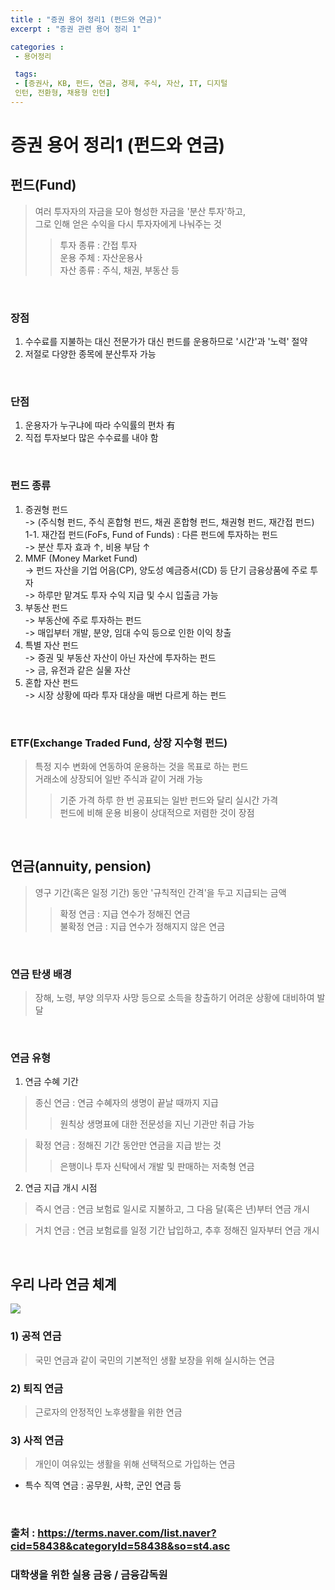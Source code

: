 ```yaml
---
title : "증권 용어 정리1 (펀드와 연금)"
excerpt : "증권 관련 용어 정리 1"

categories :
 - 용어정리

 tags:
 - [증권사, KB, 펀드, 연금, 경제, 주식, 자산, IT, 디지털
 인턴, 전환형, 채용형 인턴]
---
```


증권 용어 정리1 (펀드와 연금)
===========================================


## 펀드(Fund)
> 여러 투자자의 자금을 모아 형성한 자금을 '분산 투자'하고,  
    그로 인해 얻은 수익을 다시 투자자에게 나눠주는 것   
>> 투자 종류 : 간접 투자    
>> 운용 주체 : 자산운용사  
>> 자산 종류 : 주식, 채권, 부동산 등  

<br/>

### 장점  
1) 수수료를 지불하는 대신 전문가가 대신 펀드를 운용하므로 '시간'과 '노력' 절약  
2) 저절로 다양한 종목에 분산투자 가능    

<br/>

### 단점  
1) 운용자가 누구냐에 따라 수익률의 편차 有  
2) 직접 투자보다 많은 수수료를 내야 함  

<br/>

### 펀드 종류  
1. 증권형 펀드  
-> (주식형 펀드, 주식 혼합형 펀드, 채권 혼합형 펀드, 채권형 펀드, 재간접 펀드)  
1-1. 재간접 펀드(FoFs, Fund of Funds) : 다른 펀드에 투자하는 펀드  
-> 분산 투자 효과 ↑, 비용 부담 ↑
2. MMF (Money Market Fund)   
-> 펀드 자산을 기업 어음(CP), 양도성 예금증서(CD) 등 단기 금융상품에 주로 투자  
-> 하루만 맡겨도 투자 수익 지급 및 수시 입출금 가능  
3. 부동산 펀드  
-> 부동산에 주로 투자하는 펀드  
-> 매입부터 개발, 분양, 임대 수익 등으로 인한 이익 창출  
4. 특별 자산 펀드  
-> 증권 및 부동산 자산이 아닌 자산에 투자하는 펀드  
-> 금, 유전과 같은 실물 자산  
5. 혼합 자산 펀드  
-> 시장 상황에 따라 투자 대상을 매번 다르게 하는 펀드  

<br/>

### ETF(Exchange Traded Fund, 상장 지수형 펀드)  
> 특정 지수 변화에 연동하여 운용하는 것을 목표로 하는 펀드  
> 거래소에 상장되어 일반 주식과 같이 거래 가능  
>> 기준 가격 하루 한 번 공표되는 일반 펀드와 달리 실시간 가격  
>> 펀드에 비해 운용 비용이 상대적으로 저렴한 것이 장점  



<br/>


## 연금(annuity, pension)  
> 영구 기간(혹은 일정 기간) 동안 '규칙적인 간격'을 두고 지급되는 금액  
>> 확정 연금 : 지급 연수가 정해진 연금  
>> 불확정 연금 : 지급 연수가 정해지지 않은 연금  

<br/>

### 연금 탄생 배경  
> 장해, 노령, 부양 의무자 사망 등으로 소득을 창출하기 어려운 상황에 대비하여 발달  

<br/>

### 연금 유형  
1. 연금 수혜 기간
> 종신 연금 : 연금 수혜자의 생명이 끝날 때까지 지급   
>> 원칙상 생명표에 대한 전문성을 지닌 기관만 취급 가능    

> 확정 연금 : 정해진 기간 동안만 연금을 지급 받는 것    
>> 은행이나 투자 신탁에서 개발 및 판매하는 저축형 연금  

2. 연금 지급 개시 시점
> 즉시 연금 : 연금 보험료 일시로 지불하고, 그 다음 달(혹은 년)부터 연금 개시  

> 거치 연금 : 연금 보험료를 일정 기간 납입하고, 추후 정해진 일자부터 연금 개시  


<br/>

## 우리 나라 연금 체계
<img src = "https://dbscthumb-phinf.pstatic.net/4522_000_1/20160721182914735_A0TLB9HZF.jpg/bg19_166_i1.jpg?type=w530_fst_n&wm=Y">

<br/>

### 1) 공적 연금  
> 국민 연금과 같이 국민의 기본적인 생활 보장을 위해 실시하는 연금  

### 2) 퇴직 연금  
> 근로자의 안정적인 노후생활을 위한 연금  

### 3) 사적 연금  
> 개인이 여유있는 생활을 위해 선택적으로 가입하는 연금  

* 특수 직역 연금 : 공무원, 사학, 군인 연금 등  



<br/>



### 출처 : https://terms.naver.com/list.naver?cid=58438&categoryId=58438&so=st4.asc
### 대학생을 위한 실용 금융 / 금융감독원  
